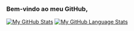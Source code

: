 ### Bem-vindo ao meu GitHub,

[![My GitHub Stats](https://github-readme-stats.vercel.app/api/?username=danieldsrd&count_private=true&theme=tokyonight&showicons=true)]()
[![My GitHub Language Stats](https://github-readme-stats.vercel.app/api/top-langs/?username=danieldsrd&langs_count=5&theme=tokyonight)]()

<!--
**danieldsrd/danieldsrd** is a ✨ _special_ ✨ repository because its `README.md` (this file) appears on your GitHub profile.

Here are some ideas to get you started:

- 🔭 I’m currently working on ...
- 🌱 I’m currently learning ...
- 👯 I’m looking to collaborate on ...
- 🤔 I’m looking for help with ...
- 💬 Ask me about ...
- 📫 How to reach me: ...
- 😄 Pronouns: ...
- ⚡ Fun fact: ...
-->
